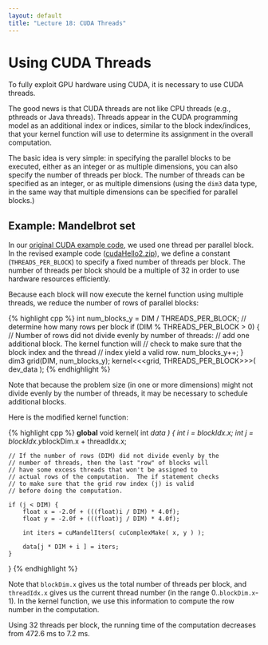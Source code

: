 ```yaml
---
layout: default
title: "Lecture 18: CUDA Threads"
---
```


# Using CUDA Threads

To fully exploit GPU hardware using CUDA, it is necessary to use CUDA threads.

The good news is that CUDA threads are not like CPU threads (e.g., pthreads or Java threads).  Threads appear in the CUDA programming model as an additional index or indices, similar to the block index/indices, that your kernel function will use to determine its assignment in the overall computation.

The basic idea is very simple: in specifying the parallel blocks to be executed, either as an integer or as multiple dimensions, you can also specify the number of threads per block.  The number of threads can be specified as an integer, or as multiple dimensions (using the `dim3` data type, in the same way that multiple dimensions can be specified for parallel blocks.)

## Example: Mandelbrot set

In our [original CUDA example code](cudaHello.zip), we used one thread per parallel block.  In the revised example code ([cudaHello2.zip](cudaHello2.zip)), we define a constant (`THREADS_PER_BLOCK`) to specify a fixed number of threads per block.  The number of threads per block should be a multiple of 32 in order to use hardware resources efficiently.

Because each block will now execute the kernel function using multiple threads, we reduce the number of rows of parallel blocks:

{% highlight cpp %}
int num_blocks_y = DIM / THREADS_PER_BLOCK; // determine how many rows per block
if (DIM % THREADS_PER_BLOCK > 0) {
	// Number of rows did not divide evenly by number of threads:
	// add one additional block.  The kernel function will
	// check to make sure that the block index and the thread
	// index yield a valid row.
	num_blocks_y++;
}
dim3 grid(DIM, num_blocks_y);
kernel<<<grid, THREADS_PER_BLOCK>>>( dev_data );
{% endhighlight %}

Note that because the problem size (in one or more dimensions) might not divide evenly by the number of threads, it may be necessary to schedule additional blocks.

Here is the modified kernel function:

{% highlight cpp %}
__global__ void kernel( int *data )
{
	int i = blockIdx.x;
	int j = blockIdx.y*blockDim.x + threadIdx.x;

	// If the number of rows (DIM) did not divide evenly by the
	// number of threads, then the last "row" of blocks will
	// have some excess threads that won't be assigned to
	// actual rows of the computation.  The if statement checks
	// to make sure that the grid row index (j) is valid
	// before doing the computation.

	if (j < DIM) {
		float x = -2.0f + (((float)i / DIM) * 4.0f);
		float y = -2.0f + (((float)j / DIM) * 4.0f);

		int iters = cuMandelIters( cuComplexMake( x, y ) );

		data[j * DIM + i ] = iters;
	}
}
{% endhighlight %}

Note that `blockDim.x` gives us the total number of threads per block, and `threadIdx.x` gives us the current thread number (in the range 0..`blockDim.x`-1).  In the kernel function, we use this information to compute the row number in the computation.

Using 32 threads per block, the running time of the computation decreases from 472.6 ms to 7.2 ms.

<!-- vim:set wrap: ­-->
<!-- vim:set linebreak: -->
<!-- vim:set nolist: -->
